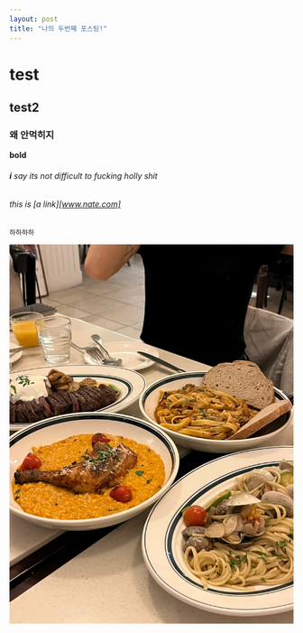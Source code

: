 ```yaml
---
layout: post
title: "나의 두번째 포스팅!"
---
```


# test

## test2

### 왜 안먹히지

**bold**

###### **i** say its not difficult to fucking holly shit

###### this is [a link][www.nate.com]

```
하하하하
```

<img src="../images/KakaoTalk_Photo_2023-05-24-22-22-33.jpeg">
